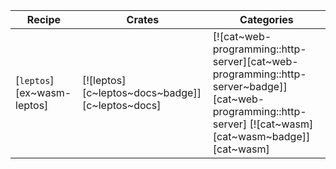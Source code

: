 | Recipe | Crates | Categories |
|--------|--------|------------|
| [`leptos`][ex~wasm-leptos] | [![leptos][c~leptos~docs~badge]][c~leptos~docs] | [![cat~web-programming::http-server][cat~web-programming::http-server~badge]][cat~web-programming::http-server] [![cat~wasm][cat~wasm~badge]][cat~wasm] |
